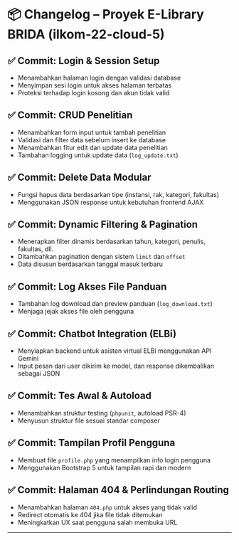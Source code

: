 # 📦 Changelog – Proyek E-Library BRIDA (ilkom-22-cloud-5)

## ✅ Commit: Login & Session Setup
- Menambahkan halaman login dengan validasi database
- Menyimpan sesi login untuk akses halaman terbatas
- Proteksi terhadap login kosong dan akun tidak valid

## ✅ Commit: CRUD Penelitian
- Menambahkan form input untuk tambah penelitian
- Validasi dan filter data sebelum insert ke database
- Menambahkan fitur edit dan update data penelitian
- Tambahan logging untuk update data (`log_update.txt`)

## ✅ Commit: Delete Data Modular
- Fungsi hapus data berdasarkan tipe (instansi, rak, kategori, fakultas)
- Menggunakan JSON response untuk kebutuhan frontend AJAX

## ✅ Commit: Dynamic Filtering & Pagination
- Menerapkan filter dinamis berdasarkan tahun, kategori, penulis, fakultas, dll.
- Ditambahkan pagination dengan sistem `limit` dan `offset`
- Data disusun berdasarkan tanggal masuk terbaru

## ✅ Commit: Log Akses File Panduan
- Tambahan log download dan preview panduan (`log_download.txt`)
- Menjaga jejak akses file oleh pengguna

## ✅ Commit: Chatbot Integration (ELBi)
- Menyiapkan backend untuk asisten virtual ELBi menggunakan API Gemini
- Input pesan dari user dikirim ke model, dan response dikembalikan sebagai JSON

## ✅ Commit: Tes Awal & Autoload
- Menambahkan struktur testing (`phpunit`, autoload PSR-4)
- Menyusun struktur file sesuai standar composer

## ✅ Commit: Tampilan Profil Pengguna
- Membuat file `profile.php` yang menampilkan info login pengguna
- Menggunakan Bootstrap 5 untuk tampilan rapi dan modern

## ✅ Commit: Halaman 404 & Perlindungan Routing
- Menambahkan halaman `404.php` untuk akses yang tidak valid
- Redirect otomatis ke 404 jika file tidak ditemukan
- Meningkatkan UX saat pengguna salah membuka URL

---

